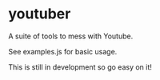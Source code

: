 youtuber
========

A suite of tools to mess with Youtube.

See examples.js for basic usage.

This is still in development so go easy on it!